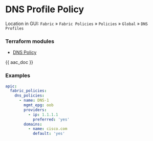 # DNS Profile Policy

Location in GUI:
`Fabric` » `Fabric Policies` » `Policies` » `Global` » `DNS Profiles`

### Terraform modules

* [DNS Policy](https://registry.terraform.io/modules/netascode/dns-policy/aci/latest)

{{ aac_doc }}
### Examples

```yaml
apic:
  fabric_policies:
    dns_policies:
      - name: DNS-1
        mgmt_epg: oob
        providers:
          - ip: 1.1.1.1
            preferred: 'yes'
        domains:
          - name: cisco.com
            default: 'yes'
```

